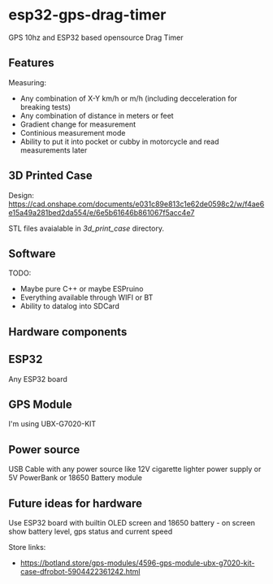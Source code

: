 # esp32-gps-drag-timer
GPS 10hz and ESP32 based opensource Drag Timer

## Features
Measuring:
 * Any combination of X-Y km/h or m/h (including decceleration for breaking tests)
 * Any combination of distance in meters or feet
 * Gradient change for measurement
 * Continious measurement mode
 * Ability to put it into pocket or cubby in motorcycle and read measurements later

## 3D Printed Case
Design: https://cad.onshape.com/documents/e031c89e813c1e62de0598c2/w/f4ae6e15a49a281bed2da554/e/6e5b61646b861067f5acc4e7

STL files avaialable in *3d_print_case* directory.

## Software

TODO:
 * Maybe pure C++ or maybe ESPruino
 * Everything available through WIFI or BT
 * Ability to datalog into SDCard

## Hardware components

## ESP32
Any ESP32 board

## GPS Module

I'm using UBX-G7020-KIT

## Power source
USB Cable with any power source like 12V cigarette lighter power supply or 5V PowerBank or 18650 Battery module


## Future ideas for hardware
Use ESP32 board with builtin OLED screen and 18650 battery - on screen show battery level, gps status and current speed


Store links:
 * https://botland.store/gps-modules/4596-gps-module-ubx-g7020-kit-case-dfrobot-5904422361242.html
